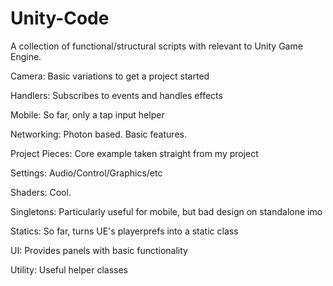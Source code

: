 # Unity-Code
A collection of functional/structural scripts with relevant to Unity Game Engine. 

Camera: Basic variations to get a project started

Handlers: Subscribes to events and handles effects

Mobile: So far, only a tap input helper

Networking: Photon based. Basic features.

Project Pieces: Core example taken straight from my project

Settings: Audio/Control/Graphics/etc

Shaders: Cool.

Singletons: Particularly useful for mobile, but bad design on standalone imo

Statics: So far, turns UE's playerprefs into a static class

UI: Provides panels with basic functionality

Utility: Useful helper classes
